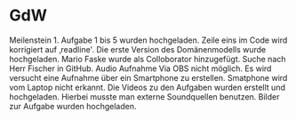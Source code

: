# GdW
Meilenstein 1.
Aufgabe 1 bis 5 wurden hochgeladen.
Zeile eins im Code wird korrigiert auf ‚readline'.
Die erste Version des Domänenmodells wurde hochgeladen.
Mario Faske wurde als Colloborator hinzugefügt.
Suche nach Herr Fischer in GitHub.
Audio Aufnahme Via OBS nicht möglich.
Es wird versucht eine Aufnahme über ein Smartphone zu erstellen.
Smatphone wird vom Laptop nicht erkannt.
Die Videos zu den Aufgaben wurden erstellt und hochgeladen. Hierbei musste man externe Soundquellen benutzen.
Bilder zur Aufgabe wurden hochgeladen.
